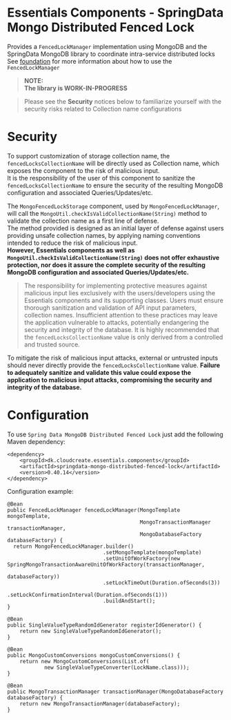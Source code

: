 # Essentials Components - SpringData Mongo Distributed Fenced Lock

Provides a `FencedLockManager` implementation using MongoDB and the SpringData MongoDB library to coordinate intra-service distributed locks  
See [foundation](../foundation/README.md) for more information about how to use the `FencedLockManager`

> **NOTE:**  
> **The library is WORK-IN-PROGRESS**

> Please see the **Security** notices below to familiarize yourself with the security risks related to Collection name configurations

# Security
To support customization of storage collection name, the `fencedLocksCollectionName` will be directly used as Collection name, which exposes the component to the risk of malicious input.  
It is the responsibility of the user of this component to sanitize the `fencedLocksCollectionName` to ensure the security of the resulting MongoDB configuration and associated Queries/Updates/etc. 

The `MongoFencedLockStorage` component, used by `MongoFencedLockManager`, will call the `MongoUtil.checkIsValidCollectionName(String)` method to validate the collection name as a first line of defense.   
The method provided is designed as an initial layer of defense against users providing unsafe collection names, by applying naming conventions intended to reduce the risk of malicious input.   
**However, Essentials components as well as `MongoUtil.checkIsValidCollectionName(String)` does not offer exhaustive protection, nor does it assure the complete security of the resulting MongoDB configuration and associated Queries/Updates/etc.**
> The responsibility for implementing protective measures against malicious input lies exclusively with the users/developers using the Essentials components and its supporting classes. 
Users must ensure thorough sanitization and validation of API input parameters,  collection names. Insufficient attention to these practices may leave the application vulnerable to attacks, potentially 
endangering the security and integrity of the database.  It is highly recommended that the `fencedLocksCollectionName` value is only derived from a controlled and trusted source. 

To mitigate the risk of malicious input attacks, external or untrusted inputs should never directly provide the `fencedLocksCollectionName` value. 
**Failure to adequately sanitize and validate this value could expose the application to malicious input attacks, compromising the security and integrity of the database.**

# Configuration

To use `Spring Data MongoDB Distributed Fenced Lock` just add the following Maven dependency:

```
<dependency>
    <groupId>dk.cloudcreate.essentials.components</groupId>
    <artifactId>springdata-mongo-distributed-fenced-lock</artifactId>
    <version>0.40.14</version>
</dependency>
```

Configuration example:

```
@Bean
public FencedLockManager fencedLockManager(MongoTemplate mongoTemplate,
                                           MongoTransactionManager transactionManager,
                                           MongoDatabaseFactory databaseFactory) {
  return MongoFencedLockManager.builder()
                               .setMongoTemplate(mongoTemplate)
                               .setUnitOfWorkFactory(new SpringMongoTransactionAwareUnitOfWorkFactory(transactionManager,
                                                                                                      databaseFactory))
                               .setLockTimeOut(Duration.ofSeconds(3))
                               .setLockConfirmationInterval(Duration.ofSeconds(1)))
                               .buildAndStart();
}

@Bean
public SingleValueTypeRandomIdGenerator registerIdGenerator() {
    return new SingleValueTypeRandomIdGenerator();
}

@Bean
public MongoCustomConversions mongoCustomConversions() {
    return new MongoCustomConversions(List.of(
            new SingleValueTypeConverter(LockName.class)));
}

@Bean
public MongoTransactionManager transactionManager(MongoDatabaseFactory databaseFactory) {
    return new MongoTransactionManager(databaseFactory);
}
```
  